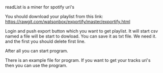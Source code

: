 readList is a miner for spotify uri's

You should download your playlist from this link:
https://rawgit.com/watsonbox/exportify/master/exportify.html

Login and push export button which you want to get playlist. 
It will start csv named a file will be start to dowload. 
You can save it as txt file. We need it. and the first you should delete first line.

After all you can start program.

There is an example file for program. If you want to get your tracks
uri's then you can use the program.